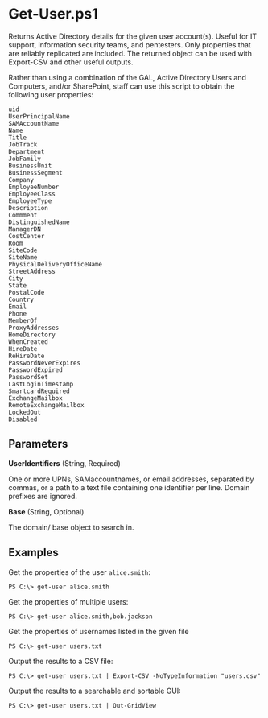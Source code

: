 Get-User.ps1
============

Returns Active Directory details for the given user account(s). Useful for IT support, information security teams, and pentesters. Only properties that are reliably replicated are included. The returned object can be used with Export-CSV and other useful outputs.

Rather than using a combination of the GAL, Active Directory Users and
Computers, and/or SharePoint, staff can use this script to obtain the following user properties:

    uid
    UserPrincipalName
    SAMAccountName
    Name
    Title
    JobTrack
    Department
    JobFamily
    BusinessUnit
    BusinessSegment
    Company
    EmployeeNumber
    EmployeeClass
    EmployeeType
    Description
    Commment
    DistinguishedName
    ManagerDN
    CostCenter
    Room
    SiteCode
    SiteName
    PhysicalDeliveryOfficeName
    StreetAddress
    City
    State
    PostalCode
    Country
    Email
    Phone
    MemberOf
    ProxyAddresses
    HomeDirectory
    WhenCreated
    HireDate
    ReHireDate
    PasswordNeverExpires
    PasswordExpired
    PasswordSet
    LastLoginTimestamp
    SmartcardRequired
    ExchangeMailbox
    RemoteExchangeMailbox
    LockedOut
    Disabled

Parameters
----------

 **UserIdentifiers** (String, Required)

One or more UPNs, SAMaccountnames, or email addresses, separated by commas,
or a path to a text file containing one identifier per line. Domain prefixes
are ignored.

 **Base** (String, Optional)

The domain/ base object to search in.


Examples
--------

Get the properties of the user `alice.smith`:

    PS C:\> get-user alice.smith

Get the properties of multiple users:

    PS C:\> get-user alice.smith,bob.jackson

Get the properties of usernames listed in the given file

    PS C:\> get-user users.txt

Output the results to a CSV file:

    PS C:\> get-user users.txt | Export-CSV -NoTypeInformation "users.csv"

Output the results to a searchable and sortable GUI:

    PS C:\> get-user users.txt | Out-GridView
